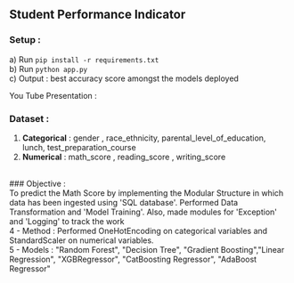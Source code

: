 ## Student Performance Indicator
### Setup : <br> 
a) Run ``` pip install -r requirements.txt ``` <br>
b) Run ``` python app.py ``` <br>
c) Output : best accuracy score amongst the models deployed
 
You Tube Presentation : <href> 

### Dataset : <br>
1. **Categorical** : gender , race_ethnicity, parental_level_of_education, lunch, test_preparation_course <br>
2. **Numerical** : math_score , reading_score , writing_score 
<br> 
### Objective : <br>
To predict the Math Score by implementing the Modular Structure in which data has been ingested using 'SQL database'. Performed Data Transformation and 'Model Training'. Also, made modules for 'Exception' and 'Logging' to track the work 
<br> 
4 - Method : Performed OneHotEncoding on categorical variables and StandardScaler on numerical variables. 
<br> 
5 - Models : "Random Forest", "Decision Tree", "Gradient Boosting","Linear Regression", "XGBRegressor", "CatBoosting Regressor", "AdaBoost Regressor"

